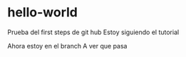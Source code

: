 # hello-world
Prueba del first steps de git hub
Estoy siguiendo el tutorial

Ahora estoy en el branch
A ver que pasa
